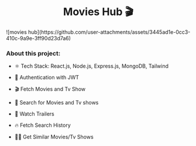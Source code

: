 <h1 style="text-align:center;"> Movies Hub 🎬 </h1>
![movies hub](https://github.com/user-attachments/assets/3445ad1e-0cc3-410c-9a9e-3ff90d23d7a6)

### About this project: 

* ⚛️ Tech Stack: React.js, Node.js, Express.js, MongoDB, Tailwind

* 🔐 Authentication with JWT
* 🎬 Fetch Movies and Tv Show
* 🔎 Search for Movies and Tv shows
* 🎥 Watch Trailers
* 🔥 Fetch Search History
* 🐱‍👤 Get Similar Movies/Tv Shows
